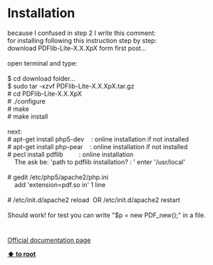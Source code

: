 # Installation




<div class="phpcode"><span class="html">
because I confused in step 2 I write this comment:<br>for installing following this instruction step by step:<br>download PDFlib-Lite-X.X.XpX form first post...<br><br>open terminal and type: <br><br>$ cd download folder...<br>$ sudo tar -xzvf PDFlib-Lite-X.X.XpX.tar.gz <br># cd PDFlib-Lite-X.X.XpX <br># ./configure<br># make<br># make install <br><br>next:<br># apt-get install php5-dev&#xA0; &#xA0; : online installation if not installed<br># apt-get install php-pear&#xA0; &#xA0; : online installation if not installed<br># pecl install pdflib&#xA0; &#xA0; &#xA0; &#xA0;&#xA0; : online installation<br>&#xA0; &#xA0; The ask be: &apos;path to pdflib installation? : &apos; enter &apos;/usr/local&apos;<br><br># gedit /etc/php5/apache2/php.ini<br>&#xA0; &#xA0; add &apos;extension=pdf.so in&apos; 1 line<br><br># /etc/init.d/apache2 reload&#xA0; OR /etc/init.d/apache2 restart<br><br>Should work! for test you can write &quot;$p = new PDF_new();&quot; in a file.</span>
</div>
  

#

[Official documentation page](https://www.php.net/manual/en/pdf.installation.php)

**[⬆ to root](/)**